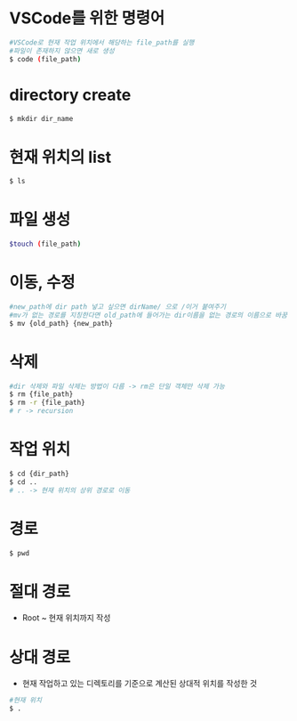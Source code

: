 # VSCode를 위한 명령어

```bash
#VSCode로 현재 작업 위치에서 해당하는 file_path를 실행
#파일이 존재하지 않으면 새로 생성
$ code (file_path)
```

# directory create
```bash
$ mkdir dir_name
```

# 현재 위치의 list
```bash
$ ls
```

# 파일 생성
```bash
$touch (file_path)
```

# 이동, 수정
```bash
#new_path에 dir path 넣고 싶으면 dirName/ 으로 /이거 붙여주기
#mv가 없는 경로를 지칭한다면 old_path에 들어가는 dir이름을 없는 경로의 이름으로 바꿈
$ mv {old_path} {new_path}
```

# 삭제
```bash
#dir 삭제와 파일 삭제는 방법이 다름 -> rm은 단일 객체만 삭제 가능
$ rm {file_path}
$ rm -r {file_path}
# r -> recursion
```

# 작업 위치
```bash
$ cd {dir_path}
$ cd ..
# .. -> 현재 위치의 상위 경로로 이동
```
# 경로
```bash
$ pwd
```

# 절대 경로
- Root ~ 현재 위치까지 작성

# 상대 경로
- 현재 작업하고 있는 디렉토리를 기준으로 계산된 상대적 위치를 작성한 것
```bash
#현재 위치
$ . 
```